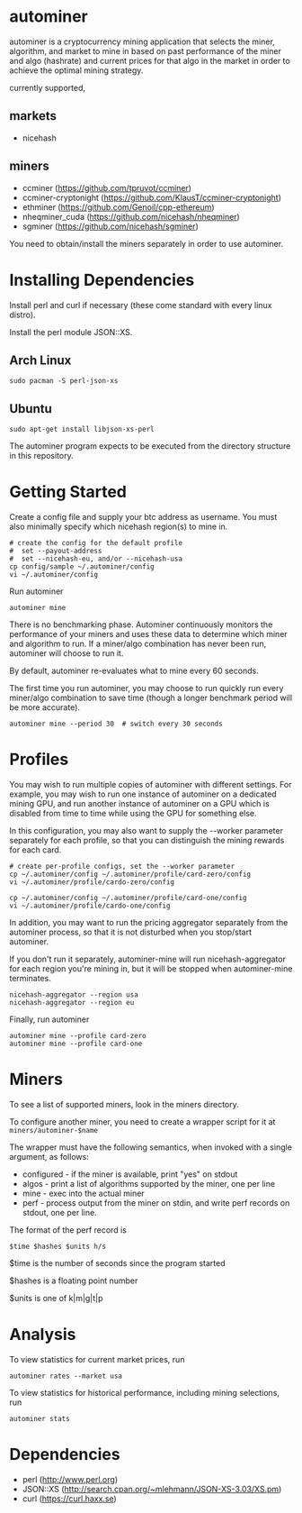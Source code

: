 # autominer

autominer is a cryptocurrency mining application that selects the miner,
algorithm, and market to mine in based on past performance of the miner and algo
(hashrate) and current prices for that algo in the market in order to achieve
the optimal mining strategy.

currently supported,

## markets
* nicehash

## miners
* ccminer (https://github.com/tpruvot/ccminer)
* ccminer-cryptonight (https://github.com/KlausT/ccminer-cryptonight)
* ethminer (https://github.com/Genoil/cpp-ethereum)
* nheqminer_cuda (https://github.com/nicehash/nheqminer)
* sgminer (https://github.com/nicehash/sgminer)

You need to obtain/install the miners separately in order to use autominer.

# Installing Dependencies

Install perl and curl if necessary (these come standard with every linux distro).

Install the perl module JSON::XS.

## Arch Linux

````
sudo pacman -S perl-json-xs
````

## Ubuntu

````
sudo apt-get install libjson-xs-perl
````

The autominer program expects to be executed from the directory structure in
this repository.

# Getting Started

Create a config file and supply your btc address as username. You must also
minimally specify which nicehash region(s) to mine in.

````
# create the config for the default profile
#  set --payout-address
#  set --nicehash-eu, and/or --nicehash-usa
cp config/sample ~/.autominer/config
vi ~/.autominer/config
````

Run autominer
````
autominer mine
````

There is no benchmarking phase. Autominer continuously monitors the performance of your miners and
uses these data to determine which miner and algorithm to run. If a miner/algo combination has never
been run, autominer will choose to run it.

By default, autominer re-evaluates what to mine every 60 seconds.

The first time you run autominer, you may choose to run quickly run every miner/algo combination to
save time (though a longer benchmark period will be more accurate).

````
autominer mine --period 30  # switch every 30 seconds
````

# Profiles

You may wish to run multiple copies of autominer with different settings. For
example, you may wish to run one instance of autominer on a dedicated mining
GPU, and run another instance of autominer on a GPU which is disabled from time
to time while using the GPU for something else.

In this configuration, you may also want to supply the --worker parameter
separately for each profile, so that you can distinguish the mining rewards for
each card.

````
# create per-profile configs, set the --worker parameter
cp ~/.autominer/config ~/.autominer/profile/card-zero/config
vi ~/.autominer/profile/cardo-zero/config

cp ~/.autominer/config ~/.autominer/profile/card-one/config
vi ~/.autominer/profile/cardo-one/config
````

In addition, you may want to run the pricing aggregator separately from the
autominer process, so that it is not disturbed when you stop/start autominer.

If you don't run it separately, autominer-mine will run nicehash-aggregator for
each region you're mining in, but it will be stopped when autominer-mine
terminates.

````
nicehash-aggregator --region usa
nicehash-aggregator --region eu
````

Finally, run autominer

````
autominer mine --profile card-zero
autominer mine --profile card-one
````

# Miners

To see a list of supported miners, look in the miners directory.

To configure another miner, you need to create a wrapper script for it at ````miners/autominer-$name````

The wrapper must have the following semantics, when invoked with a single argument, as follows:

* configured - if the miner is available, print "yes" on stdout
* algos - print a list of algorithms supported by the miner, one per line
* mine - exec into the actual miner
* perf - process output from the miner on stdin, and write perf records on stdout, one per line.

The format of the perf record is

````$time $hashes $units h/s````

$time is the number of seconds since the program started

$hashes is a floating point number

$units is one of k|m|g|t|p

# Analysis

To view statistics for current market prices, run

````
autominer rates --market usa
````

To view statistics for historical performance, including mining selections, run

````
autominer stats
````

# Dependencies

* perl (http://www.perl.org)
* JSON::XS (http://search.cpan.org/~mlehmann/JSON-XS-3.03/XS.pm)
* curl (https://curl.haxx.se)
